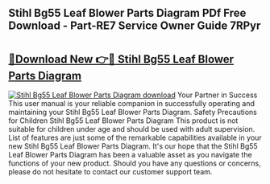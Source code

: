 ## Stihl Bg55 Leaf Blower Parts Diagram PDf Free Download - Part-RE7 Service Owner Guide 7RPyr

# <h2><a href="http://dfswt09.blite.top/?on=Stihl+Bg55+Leaf+Blower+Parts+Diagram">🔗Download New 👉🔴 Stihl Bg55 Leaf Blower Parts Diagram</a></h2>

[![Stihl Bg55 Leaf Blower Parts Diagram download](https://i.imgur.com/lujVjoI.png)](http://dfswt09.blite.top/?on=Stihl+Bg55+Leaf+Blower+Parts+Diagram)
Your Partner in Success This user manual is your reliable companion in successfully operating and maintaining your Stihl Bg55 Leaf Blower Parts Diagram. Safety Precautions for Children Stihl Bg55 Leaf Blower Parts Diagram This product is not suitable for children under age and should be used with adult supervision. List of features are just some of the remarkable capabilities available in your new Stihl Bg55 Leaf Blower Parts Diagram. It's our hope that the Stihl Bg55 Leaf Blower Parts Diagram has been a valuable asset as you navigate the functions of your new product. Should you have any questions or concerns, please do not hesitate to contact our customer support team.
